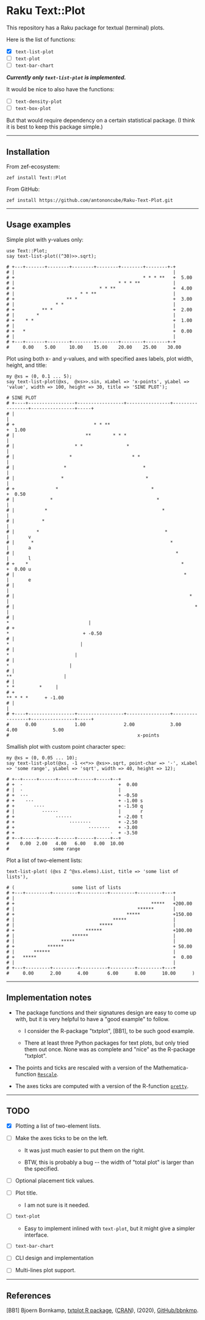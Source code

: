 # Raku Text::Plot

This repository has a Raku package for textual (terminal) plots.

Here is the list of functions:

- [X] `text-list-plot`
- [ ] `text-plot`
- [ ] `text-bar-chart`

***Currently only `text-list-plot` is implemented.***

It would be nice to also have the functions:

- [ ] `text-density-plot`
- [ ] `text-box-plot`

But that would require dependency on a certain statistical package.
(I think it is best to keep this package simple.)

-------

## Installation

From zef-ecosystem:

```shell
zef install Text::Plot
```

From GitHub:

```shell
zef install https://github.com/antononcube/Raku-Text-Plot.git
```

------

## Usage examples
 
Simple plot with y-values only:

```perl6
use Text::Plot;
say text-list-plot((^30)>>.sqrt);
```
```
# +---+-------+--------+--------+--------+--------+--------+-+      
# |                                                          |      
# +                                               * * * **   +  5.00
# |                                      * * * **            |      
# +                               * * **                     +  4.00
# |                        * * **                            |      
# +                   ** *                                   +  3.00
# |               * *                                        |      
# +          ** *                                            +  2.00
# |        *                                                 |      
# +    * *                                                   +  1.00
# |                                                          |      
# +   *                                                      +  0.00
# |                                                          |      
# +---+-------+--------+--------+--------+--------+--------+-+      
#     0.00    5.00     10.00    15.00    20.00    25.00    30.00
```

Plot using both x- and y-values, and with specified axes labels, plot width, height, and title:

```perl6
my @xs = (0, 0.1 ... 5);
say text-list-plot(@xs,  @xs>>.sin, xLabel => 'x-points', yLabel => 'value', width => 100, height => 30, title => 'SINE PLOT');
```
```
# SINE PLOT                                              
# +----+-----------------+-----------------+----------------+-----------------+----------------+-----+        
# |                                                                                                  |        
# +                             * * **                                                               +  1.00  
# |                          **        * * *                                                         |        
# |                      * *                *                                                        |        
# |                    *                      * *                                                    |        
# |                  *                            *                                                  |        
# |                 *                              *                                                 |        
# +               *                                  *                                               +  0.50  
# |             *                                      *                                             |        
# |           *                                          *                                           |        
# |          *                                                                                       |        
# |        *                                              *                                          |       v
# |      *                                                  *                                        |       a
# |                                                           *                                      |       l
# +    *                                                        *                                    +  0.00 u
# |                                                              *                                   |       e
# |                                                                                                  |        
# |                                                                *                                 |        
# |                                                                  *                               |        
# |                                                                    *                             |        
# +                                                                      *                           + -0.50  
# |                                                                       *                          |        
# |                                                                         *                        |        
# |                                                                           *                      |        
# |                                                                             **                   |        
# |                                                                                * *         *     |        
# +                                                                                    ** * * *      + -1.00  
# |                                                                                                  |        
# +----+-----------------+-----------------+----------------+-----------------+----------------+-----+        
#      0.00              1.00              2.00             3.00              4.00             5.00         
#                                               x-points
```

Smallish plot with custom point character spec:

```perl6
my @xs = (0, 0.05 ... 10);
say text-list-plot(@xs, -1 <<*>> @xs>>.sqrt, point-char => '·', xLabel => 'some range', yLabel => 'sqrt', width => 40, height => 12);
```
```
# +--+-----+------+------+------+-----+--+        
# +  ·                                   +  0.00  
# |  ·                                   |        
# +  ···                                 + -0.50  
# +    ···                               + -1.00 s
# +       ····                           + -1.50 q
# |          ······                      |       r
# +               ······                 + -2.00 t
# +                    ········          + -2.50  
# +                           ········   + -3.00  
# +                                   ·  + -3.50  
# +--+-----+------+------+------+-----+--+        
#    0.00  2.00   4.00   6.00   8.00  10.00     
#                some range
```

Plot a list of two-element lists:

```perl6
text-list-plot( (@xs Z ^@xs.elems).List, title => 'some list of lists'),
```
```
# (                     some list of lists                     
# +---+---------+---------+----------+---------+---------+---+      
# |                                                          |      
# +                                                  *****   +200.00
# |                                             ******       |      
# +                                         *****            +150.00
# |                                    *****                 |      
# |                               *****                      |      
# +                          ******                          +100.00
# |                     ******                               |      
# |                 *****                                    |      
# +            ******                                        + 50.00
# |       ******                                             |      
# +   *****                                                  +  0.00
# |                                                          |      
# +---+---------+---------+----------+---------+---------+---+      
#     0.00      2.00      4.00       6.00      8.00      10.00      )
```

-------

## Implementation notes

- The package functions and their signatures design are easy to come up with, but
  it is very helpful to have a "good example" to follow. 

  - I consider the R-package "txtplot", [BB1], to be such good example. 
    
  - There at least three Python packages for text plots, 
    but only tried them out once. None was as complete and "nice" as the R-package "txtplot". 

- The points and ticks are rescaled with a version of the Mathematica-function
  [`Rescale`](https://reference.wolfram.com/language/ref/Rescale.html).

- The axes ticks are computed with a version of the R-function 
  [`pretty`](https://stat.ethz.ch/R-manual/R-devel/library/base/html/pretty.html).

-------

## TODO

- [X] Plotting a list of two-element lists.

- [ ] Make the axes ticks to be on the left.

   - It was just much easier to put them on the right.
   
   - BTW, this is probably a bug -- the width of "total plot" is larger than the specified.
   
- [ ] Optional placement tick values.

- [ ] Plot title. 
    
   - I am not sure is it needed.
   
- [ ] `text-plot`

   - Easy to implement inlined with `text-plot`, but it might give a simpler interface.
   
- [ ] `text-bar-chart`  

- [ ] CLI design and implementation
    
- [ ] Multi-lines plot support.

-------

## References

[BB1] Bjoern Bornkamp,
[txtplot R package](https://github.com/bbnkmp/txtplot),
([CRAN](https://github.com/cran/txtplot)),
(2020),
[GitHub/bbnkmp](https://github.com/bbnkmp).